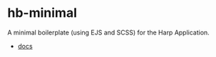 hb-minimal
==========

A minimal boilerplate (using EJS and SCSS) for the Harp Application.

- [docs](http://docs.harp.io/ "Learn how to develop using Harp.")
